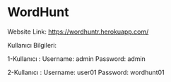 # WordHunt

Website Link:
https://wordhuntr.herokuapp.com/

Kullanıcı Bilgileri:

1-Kullanıcı :
Username: admin
Password: admin

2-Kullanıcı :
Username: user01
Password: wordhunt01
